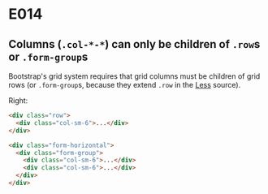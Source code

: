 # E014
## Columns (`.col-*-*`) can only be children of `.row`s or `.form-group`s

Bootstrap's grid system requires that grid columns must be children of grid rows (or `.form-group`s, because they extend `.row` in the [Less](lesscss.org) source).

Right:
```html
<div class="row">
  <div class="col-sm-6">...</div>
</div>

<div class="form-horizontal">
  <div class="form-group">
    <div class="col-sm-6">...</div>
    <div class="col-sm-6">...</div>
  </div>
</div>
```